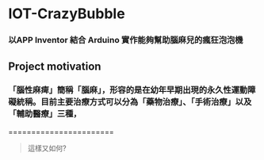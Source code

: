 # IOT-CrazyBubble
### 以APP Inventor 結合 Arduino 實作能夠幫助腦麻兒的瘋狂泡泡機

## Project motivation
### 「腦性麻痺」簡稱「腦麻」，形容的是在幼年早期出現的永久性運動障礙統稱。目前主要治療方式可以分為「藥物治療」、「手術治療」以及「輔助醫療」三種，
   
=======================

> 這樣又如何?

